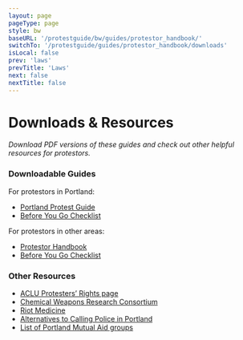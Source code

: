 ```yaml
---
layout: page
pageType: page
style: bw
baseURL: '/protestguide/bw/guides/protestor_handbook/'
switchTo: '/protestguide/guides/protestor_handbook/downloads'
isLocal: false
prev: 'laws'
prevTitle: 'Laws'
next: false
nextTitle: false
---
```


# Downloads & Resources

_Download PDF versions of these guides and check out other helpful resources for protestors._

### Downloadable Guides

For protestors in Portland:

- [Portland Protest Guide](https://gateway.pinata.cloud/ipfs/QmRNFTKHPj6uNPsHWWGNRw3T4x2ksx1PEjRZWRioQyL3bw)
- [Before You Go Checklist](https://gateway.pinata.cloud/ipfs/QmV6v535HNBciPCX1pssMiRkF2ctzCtVDyv5vrUC1J4iQ1)

For protestors in other areas:

- [Protestor Handbook](https://gateway.pinata.cloud/ipfs/QmWEhsvrt55TNZzvpJK1RLAVrs1H1tTyL9b887rNfZhf8E)
- [Before You Go Checklist](https://gateway.pinata.cloud/ipfs/QmSPgEMCi7hwLYULvGmUc99q8JDBpEfCbdc3MV9jos2nYM)

### Other Resources

- [ACLU Protesters’ Rights page](https://www.aclu.org/know-your-rights/protesters-rights/)
- [Chemical Weapons Research Consortium](https://www.chemicalweaponsresearch.com/)
- [Riot Medicine](https://riotmedicine.net/)
- [Alternatives to Calling Police in Portland](https://dontcallthepolice.com/portland/)
- [List of Portland Mutual Aid groups](https://twitter.com/BlocBlocPDX)